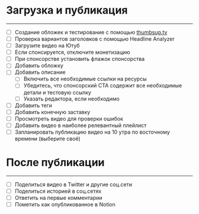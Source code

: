 # Загрузка и публикация

---

- [ ] Создание обложек и тестирование с помощью [thumbsup.tv](http://thumbsup.tv/)
- [ ] Проверка вариантов заголовков с помощью Headline Analyzer
- [ ] Загрузите видео на Ютуб
- [ ] Если спонсируется, отключите монетизацию
- [ ] При спонсорстве установить флажок спонсорства
- [ ] Добавить обложку
- [ ] Добавить описание
    - [ ] Включить все необходимые ссылки на ресурсы
    - [ ] Убедитесь, что спонсорский CTA содержит все необходимые детали и тестовую ссылку
    - [ ] Указать редактора, если необходимо
- [ ] Добавить теги
- [ ] Добавить конечную заставку
- [ ] Просмотреть видео для проверки ошибок
- [ ] Добавить видео в наиболее релевантный плейлист
- [ ] Запланировать публикацию видео на 10 утра по восточному времени (выберите своё)

# После публикации

---

- [ ] Поделиться видео в Twitter и другие соц.сети
- [ ] Поделиться историей в соц.сетях
- [ ] Ответить на первые комментарии
- [ ] Пометить как опубликованное в Notion